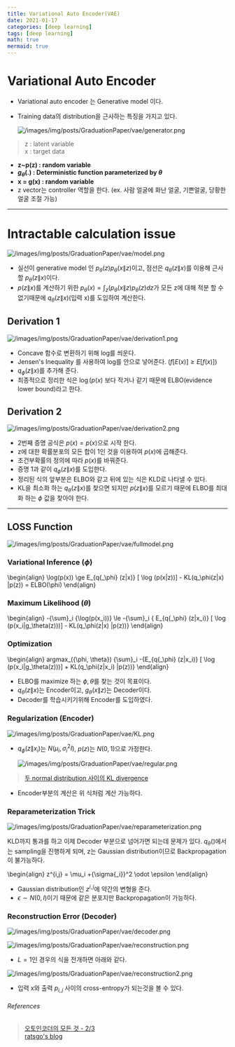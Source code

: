 ```yaml
---
title: Variational Auto Encoder(VAE)
date: 2021-01-17
categories: [deep learning]
tags: [deep learning]
math: true
mermaid: true
---
```


# Variational Auto Encoder

- Variational auto encoder 는 Generative model 이다.
- Training data의 distribution을 근사하는 특징을 가지고 있다.

  ![/images/img/posts/GraduationPaper/vae/generator.png](/images/img/posts/GraduationPaper/vae/generator.png)

> z : latent variable  
> x : target data

- **z~p(z) : random variable**
- **$g_\theta$(.) : Deterministic function parameterized by $\theta$**
- **x = g(x) : random variable**
- z vector는 controller 역할을 한다. (ex. 사람 얼굴에 화난 얼굴, 기쁜얼굴, 당황한 얼굴 조절 가능)

---

# Intractable calculation issue

![/images/img/posts/GraduationPaper/vae/model.png](/images/img/posts/GraduationPaper/vae/model.png)

- 실선이 generative model 인 $p_\theta(z)p_\theta(x\|z)$이고, 점선은 $q_\theta(z\|x)$를 이용해 근사할 $p_\theta(z\|x)$이다.
- $p(z\|x)$를 계산하기 위한 $p_\theta(x) = \int_z(p_\theta(x\|z)p_\theta(z)dz$가 모든 z에 대해 적분 할 수 없기때문에 $q_\theta(z\|x)$(입력 x)를 도입하여 계산한다.

## Derivation 1

![/images/img/posts/GraduationPaper/vae/derivation1.png](/images/img/posts/GraduationPaper/vae/derivation1.png)

- Concave 함수로 변환하기 위해 log를 씌운다.
- Jensen's Inequality 를 사용하여 log를 안으로 넣어준다. ($f[E(x)] \ge E[f(x)]$)
- $q{_\phi}(z\|x)$를 추가해 준다.
- 최종적으로 정리한 식은 $\log(p(x)$ 보다 작거나 같기 때문에 ELBO(evidence lower bound)라고 한다.

## Derivation 2

![/images/img/posts/GraduationPaper/vae/derivation2.png](/images/img/posts/GraduationPaper/vae/derivation2.png)

- 2번째 증명 공식은 $p(x) = p(x)$으로 시작 한다.
- z에 대한 확률분포의 모든 합이 1인 것을 이용하여 $p(x)$에 곱해준다.
- 조건부확률의 정의에 따라 $p(x)$를 바꿔준다.
- 증명 1과 같이 $q_\phi (z\|x)$를 도입한다.
- 정리된 식의 앞부분은 ELBO와 같고 뒤에 있는 식은 KLD로 나타낼 수 있다.
- KL을 최소화 하는 $q_\theta(z\|x)$를 찾으면 되지만 $p(z\|x)$를 모르기 때문에 ELBO를 최대화 하는 $\phi$ 값을 찾아야 한다.

---

## LOSS Function

![/images/img/posts/GraduationPaper/vae/fullmodel.png](/images/img/posts/GraduationPaper/vae/fullmodel.png)

### Variational Inference ($\phi$)

\begin{align}
\log(p(x)) \ge E\_{q{\_\phi} (z\|x)} \[ \log (p(x\|z))\] - KL(q\_\phi(z\|x) \|p(z)) = ELBO(\phi)
\end{align}

### Maximum Likelihood ($\theta$)

\begin{align}
-{\sum}\_i {\log(p(x_i))} \le -{\sum}\_i \{ E\_{q{\_\phi} (z\|x_i)} \[ \log (p(x_i\|g\_\theta(z)))\] - KL(q\_\phi(z\|x) \|p(z))\}
\end{align}

### Optimization

\begin{align}
argmax\_({\phi, \theta}) {\sum}\_i -{E\_{q{\_\phi} (z\|x_i)} \[ \log (p(x_i\|g\_\theta(z)))\] + KL(q\_\phi(z\|x_i) \|p(z))}
\end{align}

- ELBO를 maximize 하는 $\phi, \theta$를 찾는 것이 목표이다.
- $q_\theta(z\|x)$는 Encoder이고, $g_\theta(x\|z)$는 Decoder이다.
- Decoder를 학습시키기위해 Encoder를 도입하였다.

### Regularization (Encoder)

![/images/img/posts/GraduationPaper/vae/KL.png](/images/img/posts/GraduationPaper/vae/KL.png)

- $q_\phi (z\|x_i)$는 $N(\mu_i, {\sigma{_i}}^2I)$, $p(z)$는 $N(0,1)$으로 가정한다.

  ![/images/img/posts/GraduationPaper/vae/regular.png](/images/img/posts/GraduationPaper/vae/regular.png)

> [두 normal distribution 사이의 KL divergence](https://mr-easy.github.io/2020-04-16-kl-divergence-between-2-gaussian-distributions/)

- Encoder부분의 계산은 위 식처럼 계산 가능하다.

### Reparameterization Trick

![/images/img/posts/GraduationPaper/vae/reparameterization.png](/images/img/posts/GraduationPaper/vae/reparameterization.png)

KLD까지 통과를 하고 이제 Decoder 부분으로 넘어가면 되는데 문제가 있다. $q_\theta ()$에서는 sampling을 진행하게 되며, z는 Gaussian distribution이므로 Backpropagation이 불가능하다.

\begin{align}
z^{i,j} = \mu_i +{\sigma{\_i}}^2 \odot \epsilon
\end{align}

- Gaussian distribution인 $z^{i,j}$에 약간의 변형을 준다.
- $\epsilon \sim N(0,I)$이기 때문에 같은 분포지만 Backpropagation이 가능하다.

### Reconstruction Error (Decoder)

![/images/img/posts/GraduationPaper/vae/decoder.png](/images/img/posts/GraduationPaper/vae/decoder.png)

![/images/img/posts/GraduationPaper/vae/reconstruction.png](/images/img/posts/GraduationPaper/vae/reconstruction.png)

- $L=1$인 경우의 식을 전개하면 아래와 같다.

![/images/img/posts/GraduationPaper/vae/reconstruction2.png](/images/img/posts/GraduationPaper/vae/reconstruction2.png)

- 입력 x와 출력 $p_{i,j}$ 사이의 cross-entropy가 되는것을 볼 수 있다.

###### References

> [오토인코더의 모든 것 - 2/3](https://www.youtube.com/watch?v=rNh2CrTFpm4&t=1837s)  
> [ratsgo's blog](https://ratsgo.github.io/generative%20model/2018/01/27/VAE/)
